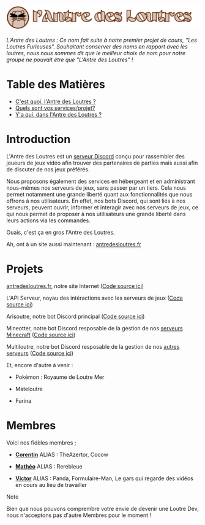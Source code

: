 ![adl-logo](https://raw.githubusercontent.com/L-Antre-des-Loutres/Webisoutre/refs/heads/main/public/img/logo/adl-logo.png)

*L'Antre des Loutres : Ce nom fait suite à notre premier projet de cours, "Les Loutres Furieuses". Souhaitant conserver des noms en rapport avec les loutres, nous nous sommes dit que le meilleur choix de nom pour notre groupe ne pouvait être que "L'Antre des Loutres" !*

# Table des Matières

- [C'est quoi, l'Antre des Loutres ?](#introduction)
- [Quels sont vos services/projet?](#projets)
- [Y'a qui, dans l'Antre des Loutres ?](#membres)

# Introduction

L'Antre des Loutres est un [serveur Discord](https://discord.gg/k4ZBFVdntp) conçu pour rassembler des joueurs de jeux vidéo afin trouver des partenaires de parties mais aussi afin de discuter de nos jeux préférés.

Nous proposons également des services en hébergeant et en administrant nous-mêmes nos serveurs de jeux, sans passer par un tiers. Cela nous permet notamment une grande liberté quant aux fonctionnalités que nous offrons à nos utilisateurs. En effet, nos bots Discord, qui sont liés à nos serveurs, peuvent ouvrir, informer et interagir avec nos serveurs de jeux, ce qui nous permet de proposer à nos utilisateurs une grande liberté dans leurs actions via les commandes.

Ouais, c'est ça en gros l'Antre des Loutres.

Ah, ont à un site aussi maintenant : [antredesloutres.fr](https://antredesloutres.fr)

# Projets

[antredesloutres.fr](https://antredesloutres.fr), notre site Internet ([Code source ici](https://github.com/L-Antre-des-Loutres/Webisoutre))

L'API Serveur, noyau des intéractions avec les serveurs de jeux ([Code source ici](https://github.com/matheo-1712/API-Serveur))

Arisoutre, notre bot Discord principal ([Code source ici](https://github.com/L-Antre-des-Loutres/Arisoutre))

Mineotter, notre bot Discord resposable de la gestion de nos [serveurs Minecraft](https://antredesloutres.fr/minecraft) ([Code source ici](https://github.com/Corentin-cott/Mineotter-Bot))

Multiloutre, notre bot Discord resposable de la gestion de nos [autres serveurs](https://antredesloutres.fr/) ([Code source ici](https://github.com/matheo-1712/MultiLoutre)) 

Et, encore d'autre à venir :

- Pokémon : Royaume de Loutre Mer

- Mateloutre

- Furina

# Membres

Voici nos fidèles membres ;
- [**Corentin**](https://github.com/Corentin-cott)
ALIAS : TheAzertor, Cocow

- [**Mathéo**](https://github.com/matheo-1712)
ALIAS : Rerebleue

- [**Victor**](https://github.com/Victor97200)
ALIAS : Panda, Formulaire-Man, Le gars qui regarde des vidéos en cours au lieu de travailler

> [!NOTE]
> Bien que nous pouvons comprembre votre envie de devenir une Loutre Dev, nous n'acceptons pas d'autre Membres pour le moment !
